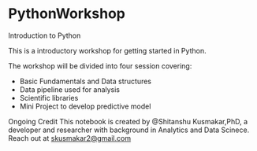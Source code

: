 # PythonWorkshop
Introduction to Python

This is a introductory workshop for getting started in Python.

The workshop will be divided into four session covering:
- Basic Fundamentals and Data structures
- Data pipeline used for analysis
- Scientific libraries
- Mini Project to develop predictive model


Ongoing
Credit
This notebook is created by @Shitanshu Kusmakar,PhD, a developer and researcher with background in Analytics and Data Scinece. Reach out at skusmakar2@gmail.com
